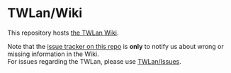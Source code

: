 # TWLan/Wiki

This repository hosts [the TWLan Wiki](https://github.com/TWLan/Wiki/wiki).

Note that the [issue tracker on this repo](https://github.com/TWLan/Wiki/issues) is **only** to notify us about wrong or missing information in the Wiki.  
For issues regarding the TWLan, please use [TWLan/Issues](https://github.com/TWLan/Issues).

